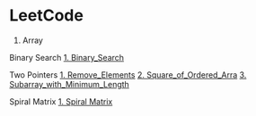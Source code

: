 # LeetCode

1. Array

Binary Search
[1. Binary_Search](https://github.com/AlvisWhy/LeetCode/blob/main/src/704_Binary_Search.java)

Two Pointers
[1. Remove_Elements](https://github.com/AlvisWhy/LeetCode/blob/main/src/27_Remove_Elements.java)
[2. Square_of_Ordered_Arra](https://github.com/AlvisWhy/LeetCode/blob/main/src/977_Square_of_Ordered_Array.java)
[3. Subarray_with_Minimum_Length](https://github.com/AlvisWhy/LeetCode/blob/main/src/209_Subarray_with_Minimum_Length.java)

Spiral Matrix
[1. Spiral Matrix](https://github.com/AlvisWhy/LeetCode/blob/main/src/59_Spiral_Matrix_II.java)
